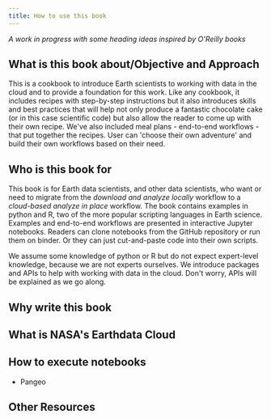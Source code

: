 ```yaml
---
title: How to use this book
---
```


_A work in progress with some heading ideas inspired by O'Reilly books_

## What is this book about/Objective and Approach

This is a cookbook to introduce Earth scientists to working with data
in the cloud and to provide a foundation for this work.  Like any
cookbook, it includes recipes with step-by-step instructions but it
also introduces skills and best practices that will help not only
produce a fantastic chocolate cake (or in this case scientific code)
but also allow the reader to come up with their own recipe.  We've
also included meal plans - end-to-end workflows - that put together
the recipes.  User can 'choose their own adventure' and build their
own workflows based on their need.

## Who is this book for

This book is for Earth data scientists, and other data scientists, who
want or need to migrate from the _download and analyze locally_
workflow to a _cloud-based analyze in place_ workflow.  The book
contains examples in python and R, two of the more popular scripting
languages in Earth science.  Examples and end-to-end workflows are
presented in interactive Jupyter notebooks.  Readers can clone
notebooks from the GitHub repository or run them on binder.  Or they
can just cut-and-paste code into their own scripts.

We assume some knowledge of python or R but do not expect expert-level
knowledge, because we are not experts ourselves.  We introduce
packages and APIs to help with working with data in the cloud.  Don't
worry, APIs will be explained as we go along.

## Why write this book


## What is NASA's Earthdata Cloud


## How to execute notebooks


- Pangeo

## Other Resources